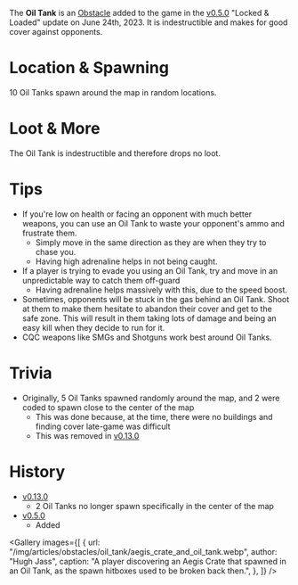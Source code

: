 The **Oil Tank** is an [Obstacle](/obstacles) added to the game in the [v0.5.0](https://github.com/HasangerGames/suroi/releases/tag/v0.5.0) "Locked & Loaded" update on June 24th, 2023. It is indestructible and makes for good cover against opponents.

# Location & Spawning

10 Oil Tanks spawn around the map in random locations.

# Loot & More

The Oil Tank is indestructible and therefore drops no loot.

# Tips

- If you're low on health or facing an opponent with much better weapons, you can use an Oil Tank to waste your opponent's ammo and frustrate them.
  - Simply move in the same direction as they are when they try to chase you.
  - Having high adrenaline helps in not being caught.
- If a player is trying to evade you using an Oil Tank, try and move in an unpredictable way to catch them off-guard
  - Having adrenaline helps massively with this, due to the speed boost.
- Sometimes, opponents will be stuck in the gas behind an Oil Tank. Shoot at them to make them hesitate to abandon their cover and get to the safe zone. This will result in them taking lots of damage and being an easy kill when they decide to run for it.
- CQC weapons like SMGs and Shotguns work best around Oil Tanks.

# Trivia

- Originally, 5 Oil Tanks spawned randomly around the map, and 2 were coded to spawn close to the center of the map
  - This was done because, at the time, there were no buildings and finding cover late-game was difficult
  - This was removed in [v0.13.0](https://github.com/HasangerGames/suroi/releases/tag/v0.13.0)

# History

- [v0.13.0](https://github.com/HasangerGames/suroi/releases/tag/v0.13.0)
  - 2 Oil Tanks no longer spawn specifically in the center of the map
- [v0.5.0](https://github.com/HasangerGames/suroi/releases/tag/v0.5.0)
  - Added

<Gallery
  images={[
    {
      url: "/img/articles/obstacles/oil_tank/aegis_crate_and_oil_tank.webp",
      author: "Hugh Jass",
      caption:
        "A player discovering an Aegis Crate that spawned in an Oil Tank, as the spawn hitboxes used to be broken back then.",
    },
  ]}
/>
